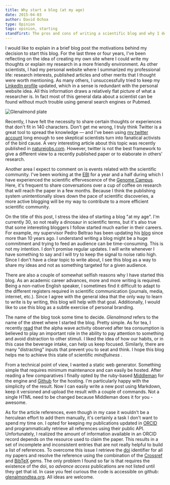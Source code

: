 ```yaml
---
title: Why start a blog (at my age)
date: 2015-04-03
author: David Ochoa
type: Opinion
tags: opinion, starting
standfirst: The pros and cons of writing a scientific blog and why I decided to start my own
---
```


I would like to explain in a brief blog post the motivations behind my decision to start this blog. For the last three or four years, I've been reflecting on the idea of creating my own site where I could write my thoughts or explain my research in a more friendly environment. As other scientists, I had my personal website where I summarized my professional life: research interests, published articles and other merits that I thought were worth mentioning. As many others, I unsuccessfully tried to keep my [LinkedIn profile](https://uk.linkedin.com/pub/david-ochoa/21/529/b78) updated, which in a sense is redundant with the personal website idea.  All this information draws a relatively flat picture of what a researcher is. In fact most of this general data about a scientist can be found without much trouble using general search engines or Pubmed.

![Glenalmond plate](glenalmond.jpg)

Recently, I have felt the necessity to share certain thoughts or experiences that don't fit in 140 characters. Don't get me wrong, I truly think Twitter is a great tool to spread the knowledge — and I've been using [my twitter account](https://twitter.com/d0choa) long enough to see skeptical scientists turn into fanatical activists of the bird cause. A very interesting article about this topic was recently published in [naturejobs.com](http://www.nature.com/naturejobs/science/articles/10.1038/nj7538-263a). However, twitter is not the best framework to give a different view to a recently published paper or to elaborate in others' research.

Another area I expect to comment on is events related with the scientific community. I've been working at the [EBI](http://www.ebi.ac.uk) for a year and a half during which I have experienced the scientific effervescence of the [Genome Campus](https://www.sanger.ac.uk/about/campus/). Here, it's frequent to share conversations over a cup of coffee on research that will reach the paper in a few months. Because I think the publishing system unintentionally slows down the pace of scientific discoveries, a more active blogging will be my way to contribute to a more efficient scientific community.

On the title of this post, I stress the idea of starting a blog "at my age". I'm currently 30, so not really a dinosaur in scientific terms, but it's also true that some interesting bloggers I follow started much earlier in their careers. For example, my supervisor Pedro Beltrao has been updating his [blog](http://www.evocellnet.com) since more than 10 years ago. I understand writing a blog might be a huge commitment and trying to feed an audience can be time-consuming. This is not my intention. I don't promise regular updates. I will write whenever I have something to say and I will try to keep the signal to noise ratio high. Since I don't have a clear topic to write about, I see this blog as a way to share my ideas and not as something targeted for a given audience. 

There are also a couple of somewhat selfish reasons why I have started this blog. As an academic career advances, more and more writing is required. Being a non-native English speaker, I sometimes find it difficult to adapt to the different registers required in scientific communication (journals, media, internet, etc.). Since I agree with the general idea that the only way to learn to write is by writing, this blog will help with that goal. Additionally, I would like to use this blog as a subtle exercise of personal branding.

The name of the blog took some time to decide. *Glenalmond* refers to the name of the street where I started the blog. Pretty simple. As for tea, I recently [read](http://lifehacker.com/5697622/the-hackers-guide-to-tea) that the alpha wave activity observed after tea consumption is believed to play an important role in the ability to pay attention to something and avoid distraction to other stimuli.  I liked the idea of how our habits, or in this case the beverage intake, can help us keep focused. Similarly, there are many "distracting" inputs that prevent you to seat and think. I hope this blog helps me to achieve this state of scientific *mindfulness* .

From a technical point of view, I wanted a static web generator. Something simple that requires minimum maintenance and can easily be hosted.  After reading a few comparatives I finally opted by the ruby-based [Middleman](https://middlemanapp.com) for the engine and [Github](https://github.com) for the hosting.  I'm particularly happy with the simplicity of the result. Now I can easily write a new post using Markdown, keep it versioned and upload the result with a couple of commands. Not a single HTML need to be changed because Middleman does it for you - awesome.  

As for the article references, even though in my case it wouldn't be a herculean effort to add them manually, it's certainly a task I don't want to spend my time on. I opted for keeping my publications updated in [ORCID](http://orcid.org) and programmatically retrieve all references using their public API. Unfortunately, I realized the amount of information available in an ORCID record depends on the resource used to claim the paper. This results in a set of incomplete and inconsistent entries that are not really helpful to build a list of references. To overcome this issue I retrieve the [doi](http://www.doi.org) identifier for all my papers and resolve the reference using the combination of the [Crossref](https://github.com/ottbot/crossref)  and [BibTeX](https://github.com/ottbot/crossref) gems. The only problem I found so far is that requires the existence of the doi, so *advance access* publications are not listed until they get that id. In case you feel curious the code is accessible on github: [glenalmondtea.org](https://github.com/dogcaesar/glenamondtea.org). All ideas are welcome.